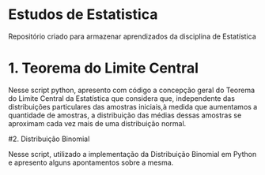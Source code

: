 # Estudos de Estatistica
Repositório criado para armazenar aprendizados da disciplina de Estatística

# 1. Teorema do Limite Central

Nesse script python, apresento com código a concepção geral do Teorema do Limite Central da Estatística que considera que, independente das distribuições particulares das amostras iniciais,à medida que aumentamos a quantidade de amostras, a distribuição das médias dessas amostras se aproximam cada vez mais de uma distribuição normal.

#2. Distribuição Binomial

Nesse script, utilizado a implementação da Distribuição Binomial em Python e apresento alguns apontamentos sobre a mesma.
